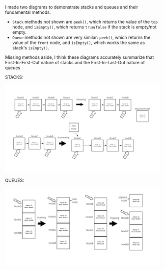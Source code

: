 I made two diagrams to demonstrate stacks and queues and their fundamental methods.

- `Stack` methods not shown are `peek()`, which returns the value of the `top` node, and `isEmpty()`, which returns `true`/`false` if the stack is empty/not empty.
- `Queue` methods not shown are very similar: `peek()`, which returns the value of the `front` node, and `isEmpty()`, which works the same as stack's `isEmpty()`.

Missing methods aside, I think these diagrams accurately summarize that First-In-First-Out nature of stacks and the First-In-Last-Out nature of queues

STACKS:

![Stacks diagram](./read-10-queue-diagram.jpg)

QUEUES:

![Queues diagram](./read-10-stacks-diagram.jpg)